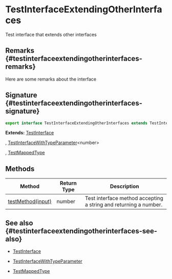 # TestInterfaceExtendingOtherInterfaces

Test interface that extends other interfaces

## Remarks {#testinterfaceextendingotherinterfaces-remarks}

Here are some remarks about the interface

## Signature {#testinterfaceextendingotherinterfaces-signature}

```typescript
export interface TestInterfaceExtendingOtherInterfaces extends TestInterface, TestInterfaceWithTypeParameter<number>, TestMappedType 
```
<b>Extends:</b> [TestInterface](docs/simple-suite-test/testinterface-interface)

, [TestInterfaceWithTypeParameter](docs/simple-suite-test/testinterfacewithtypeparameter-interface)<!-- -->&lt;number&gt;

, [TestMappedType](docs/simple-suite-test/testmappedtype-typealias)


## Methods

|  Method | Return Type | Description |
|  --- | --- | --- |
|  [testMethod(input)](docs/simple-suite-test/testinterfaceextendingotherinterfaces-testmethod-methodsignature) | number | Test interface method accepting a string and returning a number. |

## See also {#testinterfaceextendingotherinterfaces-see-also}

- [TestInterface](docs/simple-suite-test/testinterface-interface)

- [TestInterfaceWithTypeParameter](docs/simple-suite-test/testinterfacewithtypeparameter-interface)

- [TestMappedType](docs/simple-suite-test/testmappedtype-typealias)